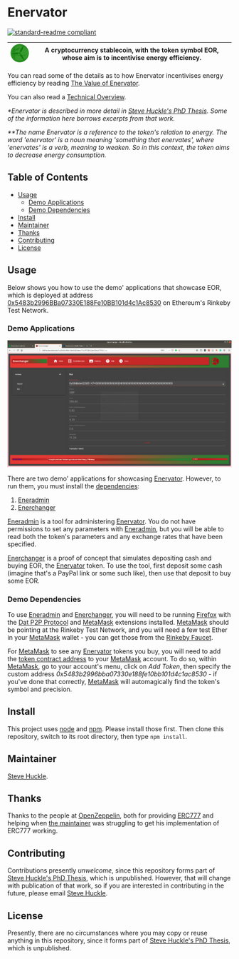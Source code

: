 # Enervator

[![standard-readme compliant](https://img.shields.io/badge/readme%20style-standard-brightgreen.svg?style=flat-square)](https://github.com/RichardLitt/standard-readme)

![](/images/Enervator75x75.png) | A cryptocurrency stablecoin, with the token symbol EOR, whose aim is to incentivise energy efficiency.
---|---

You can read some of the details as to how Enervator incentivises energy efficiency by reading [The Value of Enervator](/docs/value.md).

You can also read a [Technical Overview](/docs/technicalOverview.md).

_*Enervator is described in more detail in [Steve Huckle's PhD Thesis](https://glowkeeper.github.io/PhDWorks/). Some of the information here borrows excerpts from that work._

_**The name Enervator is a reference to the token's relation to energy. The word 'enervator' is a noun meaning 'something that enervates', where 'enervates' is a verb, meaning to weaken. So in this context, the token aims to decrease energy consumption._

## Table of Contents

- [Usage](#usage)
  - [Demo Applications](#demo-applications)
  - [Demo Dependencies](#demo-dependencies)  
- [Install](#install)
- [Maintainer](#maintainer)
- [Thanks](#thanks)
- [Contributing](#contributing)
- [License](#license)

## Usage

Below shows you how to use the demo' applications that showcase EOR, which is deployed at address [0x5483b2996BBa07330E188Fe10BB101d4c1Ac8530](https://rinkeby.etherscan.io/token/0x5483b2996bba07330e188fe10bb101d4c1ac8530) on Ethereum's Rinkeby Test Network.

### Demo Applications

![](/images/enerchanger.png)

There are two demo' applications for showcasing [Enervator](https://rinkeby.etherscan.io/token/0x5483b2996bba07330e188fe10bb101d4c1ac8530). However, to run them, you must install the [dependencies](#demo-dependencies):

1. [Eneradmin](http://bcd1e0c422401c3591fb3a347aaa0d73b7faff797a21b15edabf0ca214157ccb)
2. [Enerchanger](http://795f83fa1356cd7d00e5cfe8f1a93f32c55127684c6fc4cb8ff89a32e000016b)

[Eneradmin](http://bcd1e0c422401c3591fb3a347aaa0d73b7faff797a21b15edabf0ca214157ccb) is a tool for administering [Enervator](https://rinkeby.etherscan.io/token/0x5483b2996bba07330e188fe10bb101d4c1ac8530). You do not have permissions to set any parameters with [Eneradmin](http://bcd1e0c422401c3591fb3a347aaa0d73b7faff797a21b15edabf0ca214157ccb), but you will be able to read both the token's parameters and any exchange rates that have been specified.

[Enerchanger](http://795f83fa1356cd7d00e5cfe8f1a93f32c55127684c6fc4cb8ff89a32e000016b) is a proof of concept that simulates depositing cash and buying EOR, the [Enervator](https://rinkeby.etherscan.io/token/0x5483b2996bba07330e188fe10bb101d4c1ac8530) token. To use the tool, first deposit some cash (imagine that's a PayPal link or some such like), then use that deposit to buy some EOR.

### Demo Dependencies

To use [Eneradmin](http://bcd1e0c422401c3591fb3a347aaa0d73b7faff797a21b15edabf0ca214157ccb) and [Enerchanger](http://795f83fa1356cd7d00e5cfe8f1a93f32c55127684c6fc4cb8ff89a32e000016b), you will need to be running [Firefox](https://www.mozilla.org/) with the [Dat P2P Protocol](https://addons.mozilla.org/en-GB/firefox/addon/dat-p2p-protocol/) and [MetaMask](https://metamask.io/) extensions installed. [MetaMask](https://metamask.io/) should be pointing at the Rinkeby Test Network, and you will need a few test Ether in your [MetaMask](https://metamask.io/) wallet - you can get those from the [Rinkeby Faucet](https://faucet.rinkeby.io/).

For [MetaMask](https://metamask.io/) to see any [Enervator](https://rinkeby.etherscan.io/token/0x5483b2996bba07330e188fe10bb101d4c1ac8530) tokens you buy, you will need to add the [token contract address](https://rinkeby.etherscan.io/token/0x5483b2996bba07330e188fe10bb101d4c1ac8530) to your [MetaMask](https://metamask.io/) account. To do so,  within [MetaMask](https://metamask.io/), go to your account's menu, click on _Add Token_, then specify the custom address _0x5483b2996bba07330e188fe10bb101d4c1ac8530_ - if you've done that correctly, [MetaMask](https://metamask.io/) will automagically find the token's symbol and precision.

## Install

This project uses [node](http://nodejs.org/) and [npm](https://npmjs.com/). Please install those first. Then clone this repository, switch to its root directory, then type `npm install`.

## Maintainer

[Steve Huckle](https://glowkeeper.github.io/).

## Thanks

Thanks to the people at [OpenZeppelin](https://openzeppelin.com/), both for providing [ERC777](https://github.com/OpenZeppelin/openzeppelin-contracts/blob/master/contracts/token/ERC777/ERC777.sol) and helping when [the maintainer](#maintainer) was struggling to get his implementation of ERC777 working.

## Contributing

Contributions presently _unwelcome_, since this repository forms part of [Steve Huckle's PhD Thesis](https://glowkeeper.github.io/PhDWorks/), which is unpublished. However, that will change with publication of that work, so if you are interested in contributing in the future, please email [Steve Huckle](https://glowkeeper.github.io/).

## License

Presently, there are no circumstances where you may copy or reuse anything in this repository, since it forms part of [Steve Huckle's PhD Thesis](https://glowkeeper.github.io/PhDWorks/), which is unpublished.
